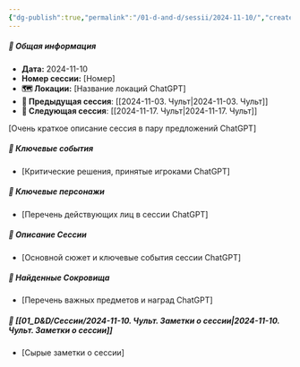```yaml
---
{"dg-publish":true,"permalink":"/01-d-and-d/sessii/2024-11-10/","created":"2024-11-10T19:22:50.139+03:00","updated":"2024-11-14T20:28:34.463+03:00"}
---
```


##### 📅 Общая информация

- **Дата:** 2024-11-10
- **Номер cессии:** [Номер]
- **🗺️ Локации:** [Название локаций ChatGPT]
- **🔗 Предыдущая сессия**: [[2024-11-03. Чульт\|2024-11-03. Чульт]]
- **🔗 Следующая сессия**: [[2024-11-17. Чульт\|2024-11-17. Чульт]]

[Очень краткое описание сессия в пару предложений ChatGPT]
##### 🔑 **Ключевые события** 
- [Критические решения, принятые игроками ChatGPT]
##### 🧍 **Ключевые персонажи** 
- [Перечень действующих лиц в сессии ChatGPT]
##### 📖 **Описание Сессии** 
- [Основной сюжет и ключевые события сессии ChatGPT]
##### 💎 **Найденные Сокровища** 
- [Перечень важных предметов и наград ChatGPT]
##### 📝 **[[01_D&D/Сессии/2024-11-10. Чульт. Заметки о сессии\|2024-11-10. Чульт. Заметки о сессии]]**
- [Сырые заметки о сессии]

